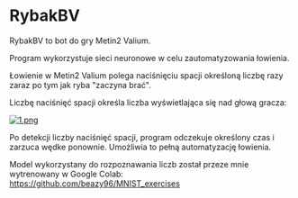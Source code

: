 
# RybakBV

RybakBV to bot do gry Metin2 Valium.

Program wykorzystuje sieci neuronowe w celu zautomatyzowania łowienia.

Łowienie w Metin2 Valium polega naciśnięciu spacji określoną liczbę razy zaraz po tym jak ryba "zaczyna brać".

Liczbę naciśnięć spacji określa liczba wyświetlająca się nad głową gracza:

[![1.png](https://i.postimg.cc/rFrdrNzS/1.png)](https://postimg.cc/Yhtqcg69)

Po detekcji liczby naciśnięć spacji, program odczekuje określony czas i zarzuca wędke ponownie. Umożliwia to pełną automatyzację łowienia.

Model wykorzystany do rozpoznawania liczb został przeze mnie wytrenowany w Google Colab: https://github.com/beazy96/MNIST_exercises


